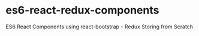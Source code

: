 # es6-react-redux-components
ES6 React Components using react-bootstrap - Redux Storing from Scratch
